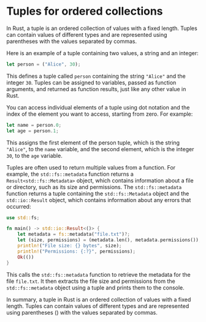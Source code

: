 # Tuples for ordered collections

In Rust, a tuple is an ordered collection of values with a fixed length. Tuples can contain values of different types and are represented using parentheses with the values separated by commas.

Here is an example of a tuple containing two values, a string and an integer:

```rust
let person = ("Alice", 30);
```

This defines a tuple called `person` containing the string `"Alice"` and the integer `30`. Tuples can be assigned to variables, passed as function arguments, and returned as function results, just like any other value in Rust.

You can access individual elements of a tuple using dot notation and the index of the element you want to access, starting from zero. For example:

```rust
let name = person.0;
let age = person.1;
```

This assigns the first element of the person tuple, which is the string `"Alice"`, to the `name` variable, and the second element, which is the integer `30`, to the `age` variable.

Tuples are often used to return multiple values from a function. For example, the `std::fs::metadata` function returns a `Result<std::fs::Metadata>` object, which contains information about a file or directory, such as its size and permissions. The `std::fs::metadata` function returns a tuple containing the `std::fs::Metadata` object and the `std::io::Result` object, which contains information about any errors that occurred:

```rust
use std::fs;

fn main() -> std::io::Result<()> {
    let metadata = fs::metadata("file.txt")?;
    let (size, permissions) = (metadata.len(), metadata.permissions());
    println!("File size: {} bytes", size);
    println!("Permissions: {:?}", permissions);
    Ok(())
}
```

This calls the `std::fs::metadata` function to retrieve the metadata for the file `file.txt`. It then extracts the file size and permissions from the `std::fs::metadata` object using a tuple and prints them to the console.

In summary, a tuple in Rust is an ordered collection of values with a fixed length. Tuples can contain values of different types and are represented using parentheses () with the values separated by commas.
